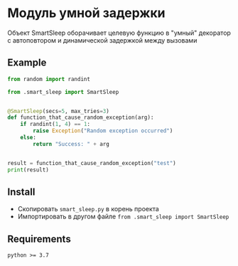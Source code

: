 # Модуль умной задержки

Объект SmartSleep оборачивает целевую функцию в "умный" декоратор с автоповтором и динамической задержкой между вызовами

## Example
```python
from random import randint

from .smart_sleep import SmartSleep


@SmartSleep(secs=5, max_tries=3)
def function_that_cause_random_exception(arg):
    if randint(1, 4) == 1:
        raise Exception("Random exception occurred")
    else:
        return "Success: " + arg


result = function_that_cause_random_exception("test")
print(result)
```
## Install
- Скопировать `smart_sleep.py` в корень проекта
- Импортировать в другом файле `from .smart_sleep import SmartSleep`
## Requirements
`python >= 3.7`
